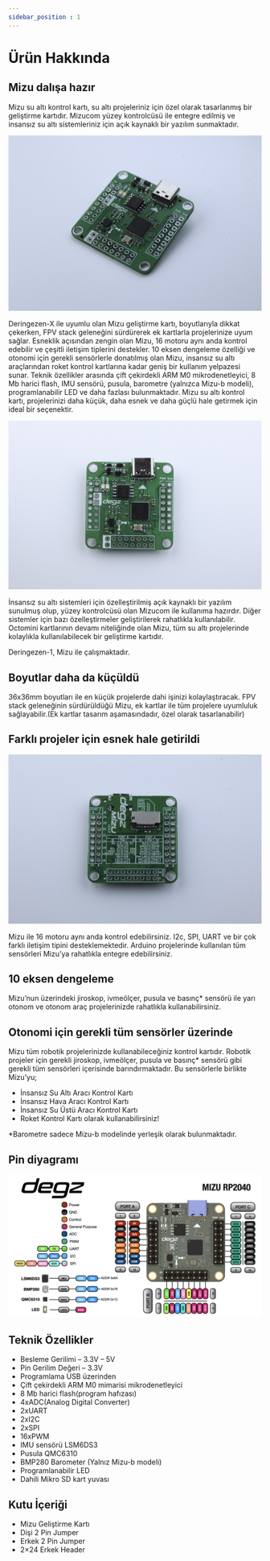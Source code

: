 ```yaml
---
sidebar_position : 1
---
```


# Ürün Hakkında

## Mizu dalışa hazır

Mizu su altı kontrol kartı, su altı projeleriniz için özel olarak tasarlanmış bir geliştirme kartıdır. Mizucom yüzey kontrolcüsü ile entegre edilmiş ve insansız su altı sistemleriniz için açık kaynaklı bir yazılım sunmaktadır.

![Degz Mizu](./image/DegzMizuRp2040KontrolKarti1.jpg)

Deringezen-X ile uyumlu olan Mizu geliştirme kartı, boyutlarıyla dikkat çekerken, FPV stack geleneğini sürdürerek ek kartlarla projelerinize uyum sağlar. Esneklik açısından zengin olan Mizu, 16 motoru aynı anda kontrol edebilir ve çeşitli iletişim tiplerini destekler. 10 eksen dengeleme özelliği ve otonomi için gerekli sensörlerle donatılmış olan Mizu, insansız su altı araçlarından roket kontrol kartlarına kadar geniş bir kullanım yelpazesi sunar. Teknik özellikler arasında çift çekirdekli ARM M0 mikrodenetleyici, 8 Mb harici flash, IMU sensörü, pusula, barometre (yalnızca Mizu-b modeli), programlanabilir LED ve daha fazlası bulunmaktadır. Mizu su altı kontrol kartı, projelerinizi daha küçük, daha esnek ve daha güçlü hale getirmek için ideal bir seçenektir.

![Degz Mizu](./image/DegzMizuRp2040KontrolKarti2.jpg)

İnsansız su altı sistemleri için özelleştirilmiş açık kaynaklı bir yazılım sunulmuş olup, yüzey kontrolcüsü olan Mizucom ile kullanıma hazırdır. Diğer sistemler için bazı özelleştirmeler geliştirilerek rahatlıkla kullanılabilir. Octomini kartlarının devamı niteliğinde olan Mizu, tüm su altı projelerinde kolaylıkla kullanılabilecek bir geliştirme kartıdır.

Deringezen-1, Mizu ile çalışmaktadır.

## Boyutlar daha da küçüldü

36x36mm boyutları ile en küçük projelerde dahi işinizi kolaylaştıracak. FPV stack geleneğinin sürdürüldüğü Mizu, ek kartlar ile tüm projelere uyumluluk sağlayabilir.(Ek kartlar tasarım aşamasındadır, özel olarak tasarlanabilir)

## Farklı projeler için esnek hale getirildi

![Degz Mizu](./image/DegzMizuRp2040KontrolKarti3.jpg)

Mizu ile 16 motoru aynı anda kontrol edebilirsiniz. I2c, SPI, UART ve bir çok farklı iletişim tipini desteklemektedir. Arduino projelerinde kullanılan tüm sensörleri Mizu’ya rahatlıkla entegre edebilirsiniz.

## 10 eksen dengeleme

Mizu’nun üzerindeki jiroskop, ivmeölçer, pusula ve basınç* sensörü ile yarı otonom ve otonom araç projelerinizde rahatlıkla kullanabilirsiniz.

## Otonomi için gerekli tüm sensörler üzerinde

Mizu tüm robotik projelerinizde kullanabileceğiniz kontrol kartıdır. Robotik projeler için gerekli jiroskop, ivmeölçer, pusula ve basınç* sensörü gibi gerekli tüm sensörleri içerisinde barındırmaktadır. Bu sensörlerle birlikte Mizu’yu;

- İnsansız Su Altı Aracı Kontrol Kartı
- İnsansız Hava Aracı Kontrol Kartı
- İnsansız Su Üstü Aracı Kontrol Kartı
- Roket Kontrol Kartı olarak kullanabilirsiniz!

*Barometre sadece Mizu-b modelinde yerleşik olarak bulunmaktadır.

## Pin diyagramı

![Pin Diagramı](./image/DegzMizuRp2040KontrolKarti4.png)

## Teknik Özellikler

- Besleme Gerilimi – 3.3V – 5V
- Pin Gerilim Değeri – 3.3V
- Programlama USB üzerinden
- Çift çekirdekli ARM M0 mimarisi mikrodenetleyici
- 8 Mb harici flash(program hafızası)
- 4xADC(Analog Digital Converter)
- 2xUART
- 2xI2C
- 2xSPI
- 16xPWM
- IMU sensörü LSM6DS3 
- Pusula QMC6310
- BMP280 Barometer (Yalnız Mizu-b modeli)
- Programlanabilir LED
- Dahili Mikro SD kart yuvası

## Kutu İçeriği

- Mizu Geliştirme Kartı
- Dişi 2 Pin Jumper
- Erkek 2 Pin Jumper
- 2×24 Erkek Header
